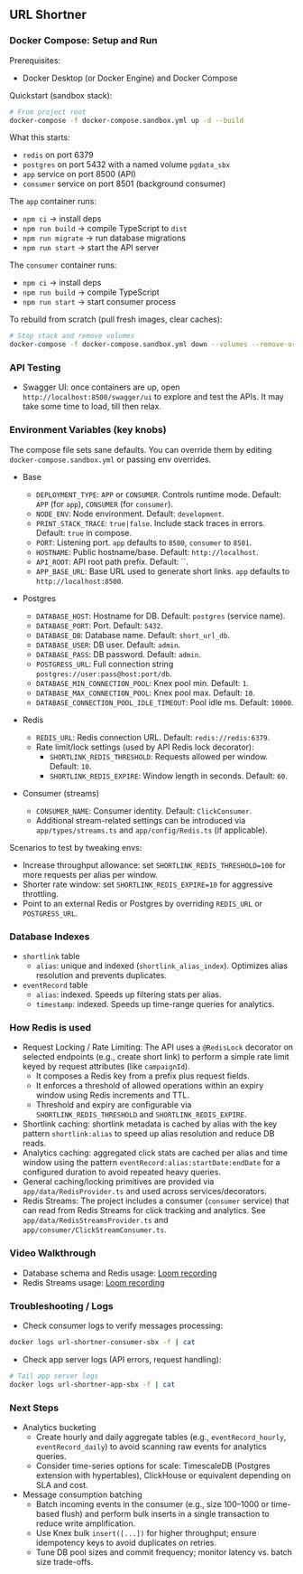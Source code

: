 ## URL Shortner

### Docker Compose: Setup and Run

Prerequisites:
- Docker Desktop (or Docker Engine) and Docker Compose

Quickstart (sandbox stack):

```bash
# From project root
docker-compose -f docker-compose.sandbox.yml up -d --build
```

What this starts:
- `redis` on port 6379
- `postgres` on port 5432 with a named volume `pgdata_sbx`
- `app` service on port 8500 (API)
- `consumer` service on port 8501 (background consumer)

The `app` container runs:
- `npm ci` → install deps
- `npm run build` → compile TypeScript to `dist`
- `npm run migrate` → run database migrations
- `npm run start` → start the API server

The `consumer` container runs:
- `npm ci` → install deps
- `npm run build` → compile TypeScript
- `npm run start` → start consumer process

To rebuild from scratch (pull fresh images, clear caches):
```bash
# Stop stack and remove volumes
docker-compose -f docker-compose.sandbox.yml down --volumes --remove-orphans
```

### API Testing
- Swagger UI: once containers are up, open `http://localhost:8500/swagger/ui` to explore and test the APIs. It may take some time to load, till then relax.

### Environment Variables (key knobs)
The compose file sets sane defaults. You can override them by editing `docker-compose.sandbox.yml` or passing env overrides.

- Base
  - `DEPLOYMENT_TYPE`: `APP` or `CONSUMER`. Controls runtime mode. Default: `APP` (for `app`), `CONSUMER` (for `consumer`).
  - `NODE_ENV`: Node environment. Default: `development`.
  - `PRINT_STACK_TRACE`: `true|false`. Include stack traces in errors. Default: `true` in compose.
  - `PORT`: Listening port. `app` defaults to `8500`, `consumer` to `8501`.
  - `HOSTNAME`: Public hostname/base. Default: `http://localhost`.
  - `API_ROOT`: API root path prefix. Default: ``.
  - `APP_BASE_URL`: Base URL used to generate short links. `app` defaults to `http://localhost:8500`.

- Postgres
  - `DATABASE_HOST`: Hostname for DB. Default: `postgres` (service name).
  - `DATABASE_PORT`: Port. Default: `5432`.
  - `DATABASE_DB`: Database name. Default: `short_url_db`.
  - `DATABASE_USER`: DB user. Default: `admin`.
  - `DATABASE_PASS`: DB password. Default: `admin`.
  - `POSTGRESS_URL`: Full connection string `postgres://user:pass@host:port/db`.
  - `DATABASE_MIN_CONNECTION_POOL`: Knex pool min. Default: `1`.
  - `DATABASE_MAX_CONNECTION_POOL`: Knex pool max. Default: `10`.
  - `DATABASE_CONNECTION_POOL_IDLE_TIMEOUT`: Pool idle ms. Default: `10000`.

- Redis
  - `REDIS_URL`: Redis connection URL. Default: `redis://redis:6379`.
  - Rate limit/lock settings (used by API Redis lock decorator):
    - `SHORTLINK_REDIS_THRESHOLD`: Requests allowed per window. Default: `10`.
    - `SHORTLINK_REDIS_EXPIRE`: Window length in seconds. Default: `60`.

- Consumer (streams)
  - `CONSUMER_NAME`: Consumer identity. Default: `ClickConsumer`.
  - Additional stream-related settings can be introduced via `app/types/streams.ts` and `app/config/Redis.ts` (if applicable).

Scenarios to test by tweaking envs:
- Increase throughput allowance: set `SHORTLINK_REDIS_THRESHOLD=100` for more requests per alias per window.
- Shorter rate window: set `SHORTLINK_REDIS_EXPIRE=10` for aggressive throttling.
- Point to an external Redis or Postgres by overriding `REDIS_URL` or `POSTGRESS_URL`.

### Database Indexes
- `shortlink` table
  - `alias`: unique and indexed (`shortlink_alias_index`). Optimizes alias resolution and prevents duplicates.
- `eventRecord` table
  - `alias`: indexed. Speeds up filtering stats per alias.
  - `timestamp`: indexed. Speeds up time-range queries for analytics.

### How Redis is used
- Request Locking / Rate Limiting: The API uses a `@RedisLock` decorator on selected endpoints (e.g., create short link) to perform a simple rate limit keyed by request attributes (like `campaignId`).
  - It composes a Redis key from a prefix plus request fields.
  - It enforces a threshold of allowed operations within an expiry window using Redis increments and TTL.
  - Threshold and expiry are configurable via `SHORTLINK_REDIS_THRESHOLD` and `SHORTLINK_REDIS_EXPIRE`.
- Shortlink caching: shortlink metadata is cached by alias with the key pattern `shortlink:alias` to speed up alias resolution and reduce DB reads.
- Analytics caching: aggregated click stats are cached per alias and time window using the pattern `eventRecord:alias:startDate:endDate` for a configured duration to avoid repeated heavy queries.
- General caching/locking primitives are provided via `app/data/RedisProvider.ts` and used across services/decorators.
- Redis Streams: The project includes a consumer (`consumer` service) that can read from Redis Streams for click tracking and analytics. See `app/data/RedisStreamsProvider.ts` and `app/consumer/ClickStreamConsumer.ts`.

### Video Walkthrough
- Database schema and Redis usage: [Loom recording](https://www.loom.com/share/0fa7e7a581204b4696fb72aefef1be56?sid=491da533-abb2-48d9-a2c1-7695abb64b7c)
- Redis Streams usage: [Loom recording](https://www.loom.com/share/e3ec5ff077e448579929bd7901475e19?sid=ab35fb6f-396a-42f5-998e-a52b74adb068)

### Troubleshooting / Logs
- Check consumer logs to verify messages processing:
```bash
docker logs url-shortner-consumer-sbx -f | cat
```
- Check app server logs (API errors, request handling):
```bash
# Tail app server logs
docker logs url-shortner-app-sbx -f | cat
```

### Next Steps
- Analytics bucketing
  - Create hourly and daily aggregate tables (e.g., `eventRecord_hourly`, `eventRecord_daily`) to avoid scanning raw events for analytics queries.
  - Consider time-series options for scale: TimescaleDB (Postgres extension with hypertables), ClickHouse or equivalent depending on SLA and cost.
- Message consumption batching
  - Batch incoming events in the consumer (e.g., size 100–1000 or time-based flush) and perform bulk inserts in a single transaction to reduce write amplification.
  - Use Knex bulk `insert([...])` for higher throughput; ensure idempotency keys to avoid duplicates on retries.
  - Tune DB pool sizes and commit frequency; monitor latency vs. batch size trade-offs.
